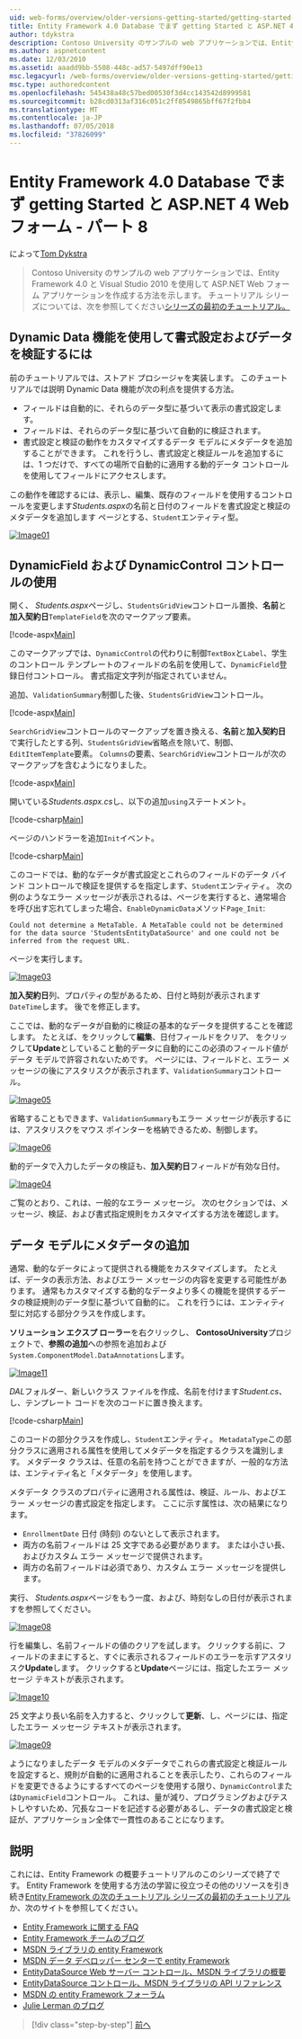 ```yaml
---
uid: web-forms/overview/older-versions-getting-started/getting-started-with-ef/the-entity-framework-and-aspnet-getting-started-part-8
title: Entity Framework 4.0 Database でまず getting Started と ASP.NET 4 Web フォームの第 8 部 |Microsoft Docs
author: tdykstra
description: Contoso University のサンプルの web アプリケーションでは、Entity Framework を使用して ASP.NET Web フォーム アプリケーションを作成する方法を示します。 サンプル アプリケーションは、.
ms.author: aspnetcontent
ms.date: 12/03/2010
ms.assetid: aaadd9bb-5508-448c-ad57-5497dff90e13
msc.legacyurl: /web-forms/overview/older-versions-getting-started/getting-started-with-ef/the-entity-framework-and-aspnet-getting-started-part-8
msc.type: authoredcontent
ms.openlocfilehash: 545438a48c57bed00530f3d4cc143542d8999581
ms.sourcegitcommit: b28cd0313af316c051c2ff8549865bff67f2fbb4
ms.translationtype: MT
ms.contentlocale: ja-JP
ms.lasthandoff: 07/05/2018
ms.locfileid: "37826099"
---
```

<a name="getting-started-with-entity-framework-40-database-first-and-aspnet-4-web-forms---part-8"></a>Entity Framework 4.0 Database でまず getting Started と ASP.NET 4 Web フォーム - パート 8
====================
によって[Tom Dykstra](https://github.com/tdykstra)

> Contoso University のサンプルの web アプリケーションでは、Entity Framework 4.0 と Visual Studio 2010 を使用して ASP.NET Web フォーム アプリケーションを作成する方法を示します。 チュートリアル シリーズについては、次を参照してください[シリーズの最初のチュートリアル。](the-entity-framework-and-aspnet-getting-started-part-1.md)


## <a name="using-dynamic-data-functionality-to-format-and-validate-data"></a>Dynamic Data 機能を使用して書式設定およびデータを検証するには

前のチュートリアルでは、ストアド プロシージャを実装します。 このチュートリアルでは説明 Dynamic Data 機能が次の利点を提供する方法。

- フィールドは自動的に、それらのデータ型に基づいて表示の書式設定します。
- フィールドは、それらのデータ型に基づいて自動的に検証されます。
- 書式設定と検証の動作をカスタマイズするデータ モデルにメタデータを追加することができます。 これを行うし、書式設定と検証ルールを追加するには、1 つだけで、すべての場所で自動的に適用する動的データ コントロールを使用してフィールドにアクセスします。

この動作を確認するには、表示し、編集、既存のフィールドを使用するコントロールを変更します*Students.aspx*の名前と日付のフィールドを書式設定と検証のメタデータを追加します ページとする、`Student`エンティティ型。

[![Image01](the-entity-framework-and-aspnet-getting-started-part-8/_static/image2.png)](the-entity-framework-and-aspnet-getting-started-part-8/_static/image1.png)

## <a name="using-dynamicfield-and-dynamiccontrol-controls"></a>DynamicField および DynamicControl コントロールの使用

開く、 *Students.aspx*ページし、`StudentsGridView`コントロール置換、**名前**と**加入契約日**`TemplateField`を次のマークアップ要素。

[!code-aspx[Main](the-entity-framework-and-aspnet-getting-started-part-8/samples/sample1.aspx)]

このマークアップでは、`DynamicControl`の代わりに制御`TextBox`と`Label`、学生のコントロール テンプレートのフィールドの名前を使用して、`DynamicField`登録日付コントロール。 書式指定文字列が指定されていません。

追加、`ValidationSummary`制御した後、`StudentsGridView`コントロール。

[!code-aspx[Main](the-entity-framework-and-aspnet-getting-started-part-8/samples/sample2.aspx)]

`SearchGridView`コントロールのマークアップを置き換える、**名前**と**加入契約日**で実行したとする列、`StudentsGridView`省略点を除いて、制御、`EditItemTemplate`要素。 `Columns`の要素、`SearchGridView`コントロールが次のマークアップを含むようになりました。

[!code-aspx[Main](the-entity-framework-and-aspnet-getting-started-part-8/samples/sample3.aspx)]

開いている*Students.aspx.cs*し、以下の追加`using`ステートメント。

[!code-csharp[Main](the-entity-framework-and-aspnet-getting-started-part-8/samples/sample4.cs)]

ページのハンドラーを追加`Init`イベント。

[!code-csharp[Main](the-entity-framework-and-aspnet-getting-started-part-8/samples/sample5.cs)]

このコードでは、動的なデータが書式設定とこれらのフィールドのデータ バインド コントロールで検証を提供するを指定します、`Student`エンティティ。 次の例のようなエラー メッセージが表示されるは、ページを実行すると、通常場合を呼び出す忘れてしまった場合、`EnableDynamicData`メソッド`Page_Init`:

`Could not determine a MetaTable. A MetaTable could not be determined for the data source 'StudentsEntityDataSource' and one could not be inferred from the request URL.`

ページを実行します。

[![Image03](the-entity-framework-and-aspnet-getting-started-part-8/_static/image4.png)](the-entity-framework-and-aspnet-getting-started-part-8/_static/image3.png)

**加入契約日**列、プロパティの型があるため、日付と時刻が表示されます`DateTime`します。 後でを修正します。

ここでは、動的なデータが自動的に検証の基本的なデータを提供することを確認します。 たとえば、をクリックして**編集**、日付フィールドをクリア、 をクリックして**Update**としていること動的データに自動的にこの必須のフィールド値がデータ モデルで許容されないためです。 ページには、フィールドと、エラー メッセージの後にアスタリスクが表示されます、`ValidationSummary`コントロール。

[![Image05](the-entity-framework-and-aspnet-getting-started-part-8/_static/image6.png)](the-entity-framework-and-aspnet-getting-started-part-8/_static/image5.png)

省略することもできます、`ValidationSummary`もエラー メッセージが表示するには、アスタリスクをマウス ポインターを格納できるため、制御します。

[![Image06](the-entity-framework-and-aspnet-getting-started-part-8/_static/image8.png)](the-entity-framework-and-aspnet-getting-started-part-8/_static/image7.png)

動的データで入力したデータの検証も、**加入契約日**フィールドが有効な日付。

[![Image04](the-entity-framework-and-aspnet-getting-started-part-8/_static/image10.png)](the-entity-framework-and-aspnet-getting-started-part-8/_static/image9.png)

ご覧のとおり、これは、一般的なエラー メッセージ。 次のセクションでは、メッセージ、検証、および書式指定規則をカスタマイズする方法を確認します。

## <a name="adding-metadata-to-the-data-model"></a>データ モデルにメタデータの追加

通常、動的なデータによって提供される機能をカスタマイズします。 たとえば、データの表示方法、およびエラー メッセージの内容を変更する可能性があります。 通常もカスタマイズする動的なデータより多くの機能を提供するデータの検証規則のデータ型に基づいて自動的に。 これを行うには、エンティティ型に対応する部分クラスを作成します。

**ソリューション エクスプ ローラー**を右クリックし、 **ContosoUniversity**プロジェクトで、**参照の追加**への参照を追加および`System.ComponentModel.DataAnnotations`します。

[![Image11](the-entity-framework-and-aspnet-getting-started-part-8/_static/image12.png)](the-entity-framework-and-aspnet-getting-started-part-8/_static/image11.png)

*DAL*フォルダー、新しいクラス ファイルを作成、名前を付けます*Student.cs*、し、テンプレート コードを次のコードに置き換えます。

[!code-csharp[Main](the-entity-framework-and-aspnet-getting-started-part-8/samples/sample6.cs)]

このコードの部分クラスを作成し、`Student`エンティティ。 `MetadataType`この部分クラスに適用される属性を使用してメタデータを指定するクラスを識別します。 メタデータ クラスは、任意の名前を持つことができますが、一般的な方法は、エンティティ名と「メタデータ」を使用します。

メタデータ クラスのプロパティに適用される属性は、検証、ルール、およびエラー メッセージの書式設定を指定します。 ここに示す属性は、次の結果になります。

- `EnrollmentDate` 日付 (時刻) のないとして表示されます。
- 両方の名前フィールドは 25 文字である必要があります。 または小さい長、およびカスタム エラー メッセージで提供されます。
- 両方の名前フィールドは必須であり、カスタム エラー メッセージを提供します。

実行、 *Students.aspx*ページをもう一度、および、時刻なしの日付が表示されますを参照してください。

[![Image08](the-entity-framework-and-aspnet-getting-started-part-8/_static/image14.png)](the-entity-framework-and-aspnet-getting-started-part-8/_static/image13.png)

行を編集し、名前フィールドの値のクリアを試します。 クリックする前に、フィールドのままにすると、すぐに表示されるフィールドのエラーを示すアスタリスク**Update**します。 クリックすると**Update**ページには、指定したエラー メッセージ テキストが表示されます。

[![Image10](the-entity-framework-and-aspnet-getting-started-part-8/_static/image16.png)](the-entity-framework-and-aspnet-getting-started-part-8/_static/image15.png)

25 文字より長い名前を入力すると、クリックして**更新**、し、ページには、指定したエラー メッセージ テキストが表示されます。

[![Image09](the-entity-framework-and-aspnet-getting-started-part-8/_static/image18.png)](the-entity-framework-and-aspnet-getting-started-part-8/_static/image17.png)

ようになりましたデータ モデルのメタデータでこれらの書式設定と検証ルールを設定すると、規則が自動的に適用されることを表示したり、これらのフィールドを変更できるようにするすべてのページを使用する限り、`DynamicControl`または`DynamicField`コントロール。 これは、量が減り、プログラミングおよびテストしやすいため、冗長なコードを記述する必要があるし、データの書式設定と検証が、アプリケーション全体で一貫性のあることになります。

## <a name="more-information"></a>説明

これには、Entity Framework の概要チュートリアルのこのシリーズで終了です。 Entity Framework を使用する方法の学習に役立つその他のリソースを引き続き[Entity Framework の次のチュートリアル シリーズの最初のチュートリアル](../continuing-with-ef/using-the-entity-framework-and-the-objectdatasource-control-part-1-getting-started.md)か、次のサイトを参照してください。

- [Entity Framework に関する FAQ](http://www.ef-faq.org/introduction.html)
- [Entity Framework チームのブログ](https://blogs.msdn.com/b/adonet/)
- [MSDN ライブラリの entity Framework](https://msdn.microsoft.com/library/bb399572.aspx)
- [MSDN データ デベロッパー センターで entity Framework](https://msdn.microsoft.com/data/ef.aspx)
- [EntityDataSource Web サーバー コントロール、MSDN ライブラリの概要](https://msdn.microsoft.com/library/cc488502.aspx)
- [EntityDataSource コントロール、MSDN ライブラリの API リファレンス](https://msdn.microsoft.com/library/system.web.ui.webcontrols.entitydatasource.aspx)
- [MSDN の entity Framework フォーラム](https://social.msdn.microsoft.com/forums/adodotnetentityframework/)
- [Julie Lerman のブログ](http://thedatafarm.com/blog/)

> [!div class="step-by-step"]
> [前へ](the-entity-framework-and-aspnet-getting-started-part-7.md)
